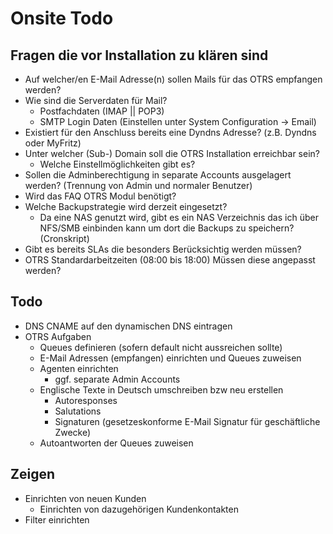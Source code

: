 # Onsite Todo

## Fragen die vor Installation zu klären sind
* Auf welcher/en E-Mail Adresse(n) sollen Mails für das OTRS empfangen werden?
* Wie sind die Serverdaten für Mail?
  * Postfachdaten (IMAP || POP3)
  * SMTP Login Daten (Einstellen unter System Configuration -> Email)
* Existiert für den Anschluss bereits eine Dyndns Adresse? (z.B. Dyndns oder MyFritz)
* Unter welcher (Sub-) Domain soll die OTRS Installation erreichbar sein?
  * Welche Einstellmöglichkeiten gibt es?
* Sollen die Adminberechtigung in separate Accounts ausgelagert werden? (Trennung von Admin und normaler Benutzer)
* Wird das FAQ OTRS Modul benötigt?
* Welche Backupstrategie wird derzeit eingesetzt?
  * Da eine NAS genutzt wird, gibt es ein NAS Verzeichnis das ich über NFS/SMB einbinden kann um dort die Backups zu speichern? (Cronskript)
* Gibt es bereits SLAs die besonders Berücksichtig werden müssen?
* OTRS Standardarbeitzeiten (08:00 bis 18:00) Müssen diese angepasst werden?

## Todo
* DNS CNAME auf den dynamischen DNS eintragen
* OTRS Aufgaben
  * Queues definieren (sofern default nicht aussreichen sollte)
  * E-Mail Adressen (empfangen) einrichten und Queues zuweisen
  * Agenten einrichten
    * ggf. separate Admin Accounts
  * Englische Texte in Deutsch umschreiben bzw neu erstellen
    * Autoresponses
    * Salutations
    * Signaturen (gesetzeskonforme E-Mail Signatur für geschäftliche Zwecke)
  * Autoantworten der Queues zuweisen

## Zeigen
* Einrichten von neuen Kunden
  * Einrichten von dazugehörigen Kundenkontakten
* Filter einrichten
